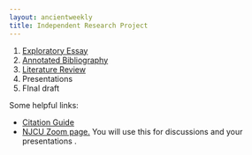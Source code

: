 ```yaml
---
layout: ancientweekly
title: Independent Research Project
---
```


1. [Exploratory Essay](exploratory)
2. [Annotated Bibliography](annotated)
3. [Literature Review](literature)
4. Presentations
5. FInal draft


Some helpful links: 

+ [Citation Guide](https://www.njcu.edu/library/library-resources/citation-guide)
+ [NJCU Zoom page.](https://njcu.zoom.us) You will use this for discussions and your presentations .